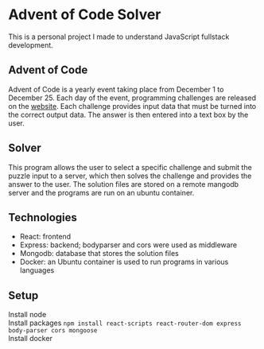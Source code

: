 # Advent of Code Solver
This is a personal project I made to understand JavaScript fullstack development.

## Advent of Code
Advent of Code is a yearly event taking place from December 1 to December 25. Each day of the event, programming challenges are released on the [website](https://adventofcode.com/). Each challenge provides input data that must be turned into the correct output data. The answer is then entered into a text box by the user.

## Solver
This program allows the user to select a specific challenge and submit the puzzle input to a server, which then solves the challenge and provides the answer to the user. The solution files are stored on a remote mangodb server and the programs are run on an ubuntu container.

## Technologies
* React: frontend
* Express: backend; bodyparser and cors were used as middleware
* Mongodb: database that stores the solution files
* Docker: an Ubuntu container is used to run programs in various languages

## Setup
Install node\
Install packages `npm install react-scripts react-router-dom express body-parser cors mongoose` \
Install docker